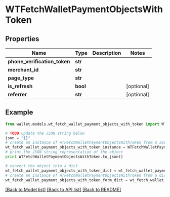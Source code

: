 # WTFetchWalletPaymentObjectsWithToken


## Properties

Name | Type | Description | Notes
------------ | ------------- | ------------- | -------------
**phone_verification_token** | **str** |  | 
**merchant_id** | **str** |  | 
**page_type** | **str** |  | 
**is_refresh** | **bool** |  | [optional] 
**referrer** | **str** |  | [optional] 

## Example

```python
from wallet.models.wt_fetch_wallet_payment_objects_with_token import WTFetchWalletPaymentObjectsWithToken

# TODO update the JSON string below
json = "{}"
# create an instance of WTFetchWalletPaymentObjectsWithToken from a JSON string
wt_fetch_wallet_payment_objects_with_token_instance = WTFetchWalletPaymentObjectsWithToken.from_json(json)
# print the JSON string representation of the object
print WTFetchWalletPaymentObjectsWithToken.to_json()

# convert the object into a dict
wt_fetch_wallet_payment_objects_with_token_dict = wt_fetch_wallet_payment_objects_with_token_instance.to_dict()
# create an instance of WTFetchWalletPaymentObjectsWithToken from a dict
wt_fetch_wallet_payment_objects_with_token_form_dict = wt_fetch_wallet_payment_objects_with_token.from_dict(wt_fetch_wallet_payment_objects_with_token_dict)
```
[[Back to Model list]](../README.md#documentation-for-models) [[Back to API list]](../README.md#documentation-for-api-endpoints) [[Back to README]](../README.md)


